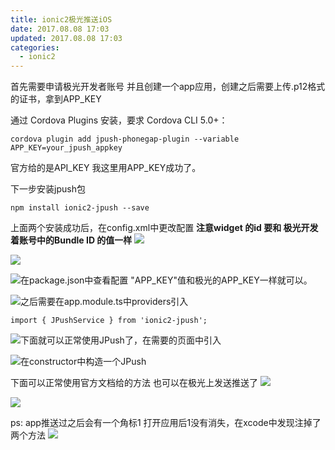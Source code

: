 ```yaml
---
title: ionic2极光推送iOS
date: 2017.08.08 17:03
updated: 2017.08.08 17:03
categories: 
  - ionic2
---
```

首先需要申请极光开发者账号 并且创建一个app应用，创建之后需要上传.p12格式的证书，拿到APP_KEY
<!-- more -->
通过 Cordova Plugins 安装，要求 Cordova CLI 5.0+：
```
cordova plugin add jpush-phonegap-plugin --variable APP_KEY=your_jpush_appkey
```
官方给的是API_KEY 我这里用APP_KEY成功了。

下一步安装jpush包
```
npm install ionic2-jpush --save
```

上面两个安装成功后，在config.xml中更改配置
**注意widget 的id 要和 极光开发着账号中的Bundle ID 的值一样**
![](https://yahuiimg.oss-cn-hangzhou.aliyuncs.com/202201171442018.png)

![](https://yahuiimg.oss-cn-hangzhou.aliyuncs.com/202201171442487.png)



![在package.json中查看配置 "APP_KEY"值和极光的APP_KEY一样就可以。](https://yahuiimg.oss-cn-hangzhou.aliyuncs.com/202201171442407.png)


![之后需要在app.module.ts中providers引入](https://yahuiimg.oss-cn-hangzhou.aliyuncs.com/202201171442702.png)


```
import { JPushService } from 'ionic2-jpush';
```
![下面就可以正常使用JPush了，在需要的页面中引入](https://yahuiimg.oss-cn-hangzhou.aliyuncs.com/202201171442923.png)


![在constructor中构造一个JPush](https://yahuiimg.oss-cn-hangzhou.aliyuncs.com/202201171511974.png)

下面可以正常使用官方文档给的方法 
也可以在极光上发送推送了
![](https://yahuiimg.oss-cn-hangzhou.aliyuncs.com/202201171442696.png)


![](https://yahuiimg.oss-cn-hangzhou.aliyuncs.com/202201171442938.png)

ps: app推送过之后会有一个角标1 打开应用后1没有消失，在xcode中发现注掉了两个方法
![](https://yahuiimg.oss-cn-hangzhou.aliyuncs.com/202201171443706.png)


